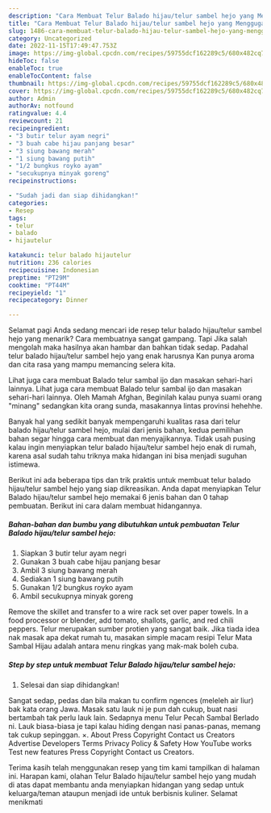 ```yaml
---
description: "Cara Membuat Telur Balado hijau/telur sambel hejo yang Menggugah Selera"
title: "Cara Membuat Telur Balado hijau/telur sambel hejo yang Menggugah Selera"
slug: 1486-cara-membuat-telur-balado-hijau-telur-sambel-hejo-yang-menggugah-selera
category: Uncategorized
date: 2022-11-15T17:49:47.753Z
image: https://img-global.cpcdn.com/recipes/59755dcf162289c5/680x482cq70/telur-balado-hijautelur-sambel-hejo-foto-resep-utama.jpg
hideToc: false
enableToc: true
enableTocContent: false
thumbnail: https://img-global.cpcdn.com/recipes/59755dcf162289c5/680x482cq70/telur-balado-hijautelur-sambel-hejo-foto-resep-utama.jpg
cover: https://img-global.cpcdn.com/recipes/59755dcf162289c5/680x482cq70/telur-balado-hijautelur-sambel-hejo-foto-resep-utama.jpg
author: Admin
authorAv: notfound
ratingvalue: 4.4
reviewcount: 21
recipeingredient:
- "3 butir telur ayam negri"
- "3 buah cabe hijau panjang besar"
- "3 siung bawang merah"
- "1 siung bawang putih"
- "1/2 bungkus royko ayam"
- "secukupnya minyak goreng"
recipeinstructions:

- "Sudah jadi dan siap dihidangkan!"
categories:
- Resep
tags:
- telur
- balado
- hijautelur

katakunci: telur balado hijautelur 
nutrition: 236 calories
recipecuisine: Indonesian
preptime: "PT29M"
cooktime: "PT44M"
recipeyield: "1"
recipecategory: Dinner

---
```



Selamat pagi Anda sedang mencari ide resep telur balado hijau/telur sambel hejo yang menarik? Cara membuatnya sangat gampang. Tapi Jika salah mengolah maka hasilnya akan hambar dan bahkan tidak sedap. Padahal telur balado hijau/telur sambel hejo yang enak harusnya Kan punya aroma dan cita rasa yang mampu memancing selera kita.


Lihat juga cara membuat Balado telur sambal ijo dan masakan sehari-hari lainnya. Lihat juga cara membuat Balado telur sambal ijo dan masakan sehari-hari lainnya. Oleh Mamah Afghan, Beginilah kalau punya suami orang &#34;minang&#34; sedangkan kita orang sunda, masakannya lintas provinsi hehehhe.

Banyak hal yang sedikit banyak mempengaruhi kualitas rasa dari telur balado hijau/telur sambel hejo, mulai dari jenis bahan, kedua pemilihan bahan segar hingga cara membuat dan menyajikannya. Tidak usah pusing kalau ingin menyiapkan telur balado hijau/telur sambel hejo enak di rumah, karena asal sudah tahu triknya maka hidangan ini bisa menjadi suguhan istimewa.


Berikut ini ada beberapa tips dan trik praktis untuk membuat telur balado hijau/telur sambel hejo yang siap dikreasikan. Anda dapat menyiapkan Telur Balado hijau/telur sambel hejo memakai 6 jenis bahan dan 0 tahap pembuatan. Berikut ini cara dalam membuat hidangannya.

<!--inarticleads1-->

##### Bahan-bahan dan bumbu yang dibutuhkan untuk pembuatan Telur Balado hijau/telur sambel hejo:

1. Siapkan 3 butir telur ayam negri
1. Gunakan 3 buah cabe hijau panjang besar
1. Ambil 3 siung bawang merah
1. Sediakan 1 siung bawang putih
1. Gunakan 1/2 bungkus royko ayam
1. Ambil secukupnya minyak goreng


Remove the skillet and transfer to a wire rack set over paper towels. In a food processor or blender, add tomato, shallots, garlic, and red chili peppers. Telur merupakan sumber protien yang sangat baik. Jika tiada idea nak masak apa dekat rumah tu, masakan simple macam resipi Telur Mata Sambal Hijau adalah antara menu ringkas yang mak-mak boleh cuba. 

<!--inarticleads2-->

##### Step by step untuk membuat Telur Balado hijau/telur sambel hejo:


1. Selesai dan siap dihidangkan!

Sangat sedap, pedas dan bila makan tu confirm ngences (meleleh air liur) bak kata orang Jawa. Masak satu lauk ni je pun dah cukup, buat nasi bertambah tak perlu lauk lain. Sedapnya menu Telur Pecah Sambal Berlado ni. Lauk biasa-biasa je tapi kalau hiding dengan nasi panas-panas, memang tak cukup sepinggan. ×. About Press Copyright Contact us Creators Advertise Developers Terms Privacy Policy &amp; Safety How YouTube works Test new features Press Copyright Contact us Creators. 

Terima kasih telah menggunakan resep yang tim kami tampilkan di halaman ini. Harapan kami, olahan Telur Balado hijau/telur sambel hejo yang mudah di atas dapat membantu anda menyiapkan hidangan yang sedap untuk keluarga/teman ataupun menjadi ide untuk berbisnis kuliner. Selamat menikmati

